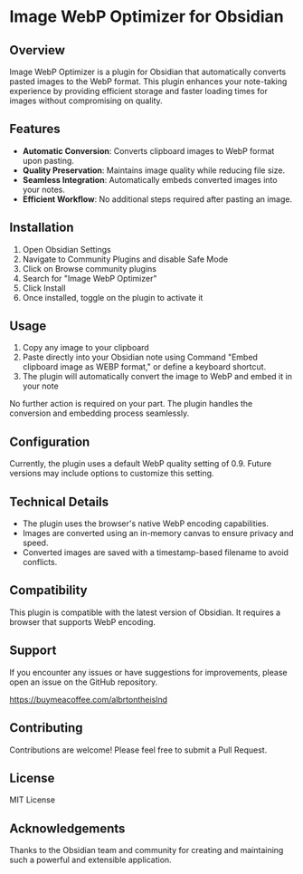 # Image WebP Optimizer for Obsidian

## Overview

Image WebP Optimizer is a plugin for Obsidian that automatically converts pasted images to the WebP format. This plugin enhances your note-taking experience by providing efficient storage and faster loading times for images without compromising on quality.

## Features

- **Automatic Conversion**: Converts clipboard images to WebP format upon pasting.
- **Quality Preservation**: Maintains image quality while reducing file size.
- **Seamless Integration**: Automatically embeds converted images into your notes.
- **Efficient Workflow**: No additional steps required after pasting an image.

## Installation

1. Open Obsidian Settings
2. Navigate to Community Plugins and disable Safe Mode
3. Click on Browse community plugins
4. Search for "Image WebP Optimizer"
5. Click Install
6. Once installed, toggle on the plugin to activate it

## Usage

1. Copy any image to your clipboard
2. Paste directly into your Obsidian note using Command "Embed clipboard image as WEBP format," or define a keyboard shortcut.
3. The plugin will automatically convert the image to WebP and embed it in your note

No further action is required on your part. The plugin handles the conversion and embedding process seamlessly.

## Configuration

Currently, the plugin uses a default WebP quality setting of 0.9. Future versions may include options to customize this setting.

## Technical Details

- The plugin uses the browser's native WebP encoding capabilities.
- Images are converted using an in-memory canvas to ensure privacy and speed.
- Converted images are saved with a timestamp-based filename to avoid conflicts.

## Compatibility

This plugin is compatible with the latest version of Obsidian. It requires a browser that supports WebP encoding.

## Support

If you encounter any issues or have suggestions for improvements, please open an issue on the GitHub repository.

https://buymeacoffee.com/albrtontheislnd

## Contributing

Contributions are welcome! Please feel free to submit a Pull Request.

## License

MIT License

## Acknowledgements

Thanks to the Obsidian team and community for creating and maintaining such a powerful and extensible application.
